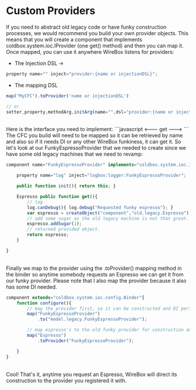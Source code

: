 # Custom Providers
If you need to abstract old legacy code or have funky construction processes, we would recommend you build your own provider objects. This means that you will create a component that implements coldbox.system.ioc.IProvider (one get() method) and then you can map it. Once mapped, you can use it anywhere WireBox listens for providers:

* The Injection DSL &rarr;

```javascript
property name="" inject="provider:{name or injectionDSL}";
```

* The mapping DSL

```javascript
map("MyCFC").toProvider('name or injectionDSL')

// or
setter,property,methodArg,initArg(name="",dsl="provider:{name or injectionDSL}");
```
<br>
Here is the interface you need to implement:
```javascript
<cfinterface hint="The WireBox Provider Interface that follows the provider pattern">
	<---  get --->
    <cffunction name="get" output="false" access="public" returntype="any" hint="Get the provided object">
    </cffunction>
</cfinterface>
```
<br>
The CFC you build will need to be mapped so it can be retrieved by name and also so if it needs DI or any other WireBox funkiness, it can get it. So let's look at our FunkyEspressoProvider that we needed to create since we have some old legacy machines that we need to revamp:

```javascript
component name="FunkyEspressoProvider" implements="coldbox.system.ioc.IProvider" singleton{

	property name="log" inject="logbox:logger:FunkyEspressoProvider";

	public function init(){ return this; }

	Espresso public function get(){
		// log
		log.canDebug(){ log.debug("Requested funky espresso"); }
		var espresso = createObject("component","old.legacy.Espresso").init();
		// add some sugar as the old legacy machine is not that great.
		espresso.addSugar(1);
		// returned provided object.
		return espresso;
	}

}
```
<br>
Finally we map to the provider using the .toProvider() mapping method in the binder so anytime somebody requests an Espresso we can get it from our funky provider. Please note that I also map the provider because it also has some DI needed.

```javascript
component extends="coldbox.system.ioc.config.Binder"{
	function configure(){
		// map the provider first, so it can be constructed and DI performed on it.
		map("FunkyEspressoProvider")
			.to("model.legacy.FunkyEspressoProvider");

		// map espresso's to the old funky provider for construction and retrieval.
		map("Espresso")
			.toProvider("FunkyEspressoProvider");

	}
}
```
<br>
Cool! That's it, anytime you request an Espresso, WireBox will direct its construction to the provider you registered it with.
